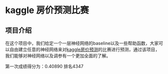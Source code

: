# kaggle 房价预测比赛

## 项目介绍

在这个项目中，我们给定一个一层神经网络的baseline以及一些帮助函数，大家可以自由建立任意的神经网络来对[kaggle房价预测](https://www.kaggle.com/c/house-prices-advanced-regression-techniques)的比赛进行预测，通过该项目，我们能够对神经网络以及调参有一个更加全面的了解。

第一次成绩得分为：0.40890 排名4347

